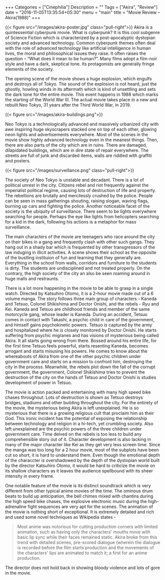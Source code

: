 +++
Categories = ["Cinephilia"]
Description = ""
Tags = ["Akira", "Review"]
date = "2016-11-05T13:35:54+05:30"
menu = "main"
title = "Movie Review – Akira(1988)"
+++

{{< figure src="/images/akira-poster.jpg" class="pull-right">}}
Akira is a quintessential cyberpunk movie. What is cyberpunk? It is this cool subgenre of Science Fiction which is characterized by a post-apocalyptic dystopian society and advanced technology. Common cyberpunk themes often deal with the role of advanced technology like artificial intelligence in human lives, the moral and philosophical issues they raise. It often raises the question – “What does it mean to be human?”. Many films adopt a film-noir style and have a dark, skeptical tone. Its protagonists are generally fringe elements of the society.

The opening scene of the movie shows a huge explosion, which engulfs and destroys all of Tokyo. The sound of the explosion is not heard, just the ghostly, howling winds in its aftermath which is kind of unsettling and sets the dark tone for the entire movie. This event happens in 1988 which marks the starting of the World War III. The actual movie takes place in a new and rebuilt Neo Tokyo, 31 years after the Third World War, in 2019.

{{< figure src="/images/akira-buildings.png">}}

Neo Tokyo is a technologically advanced and massively urbanized city with awe inspiring huge skyscrapers stacked one on top of each other, glowing neon lights and advertisements everywhere.  Most of the scenes in the movie show highly advanced technology even in the meanest things. Then, there are also parts of the city which are in ruins. There are damaged, dilapidated buildings, which are in dire state of repair everywhere. The streets are full of junk and discarded items, walls are riddled with graffiti and posters.


{{< figure src="/images/surveillance.png" class="pull-right">}}

The society of Neo Tokyo is unstable and decadant. There is a lot of political unrest in the city. Citizens rebel and riot frequently against the imperialist political regime, causing lots of destruction of life and property. The rebellions are brutally and mercilessly crushed by the police. People can be seen in mass gatherings shouting, raising slogan, waving flags, burning up cars and fighting the police. Another noticeable facet of the society is the ubiquity of surveillance. There seem to be lights everywhere searching for people. Perhaps the eye like lights from helicopters searching for a kid in the dark, following his actions is a metaphor for mass surveillance.

The main characters of the movie are teenagers who race around the city on their bikes in a gang and frequently clash with other such gangs. They hang out in a shady bar which is frequented by other transgressors of the law induging in illicit activities. A scene shows their school as the opposite of the bustling instituion of fun and learning that they generally are. Everything in the school from walls, corridors and furniture to the students is dirty. The students are undisciplined and not treated properly.
On the contrary, the high society of the city an also be seen roaming around in huge malls and restraunts.

There is a lot more happening in the movie to be able to grasp in a single watch. Directed by Katsuhiro Otomo, it is a 2-hour movie made out of a 6 volume manga. The story follows three main group of characters - Kaneda and Tetsuo, Colonel Shikishima and Doctor Onishi, and the rebels - Ryu and Kei. Kaneda and Tetsuo are childhood friends and member of the same motorcycle gang, whose leader is Kaneda. During an accident, Tetsuo comes in contact with Takashi, a psychic child in care of the government, and himself gains psychokinetic powers. Tetsuo is captured by the army and hospitalized where he is closely monitored by Doctor Onishi. He starts suffering from psychic migranes and has visions of mysterious being called Akira. It all starts going wrong from there. Bossed around his entire life, for the first time Tetsuo feels powerful, starts resenting Kaneda, becomes arrogant and starts misusing his powers.  He comes to know about the whereabouts of Akira from one of the other psychic children under government care and starts on a mission to confront him, destroying the city in the process. Meanwhile, the rebels plot down the fall of the corrupt government, the government, Colonel Shikishima tries to prevent the destruction of the city on the hands of Tetsuo and Doctor Onishi is studies development of power in Tetsuo.

The movie is action packed and entertaining with many high speed bike chases throughout. Lots of destruction is shown as Tetsuo destroys bridges, stadiums and other building throughout the city. For the entirety of the movie, the mysterious being Akira is left unexplained. He is so mysterious that there is a growing religious cult that proclaim him as their God. This ironic incident has the potential of exposing the relationship between technology and religion in a hi-tech, yet crumbling society. Also left unexplained are the psychic powers of the three children under government care. Time delved on the rebels is too less to build any comprehensible story out of it. Character development is also lacking in many of the major character like Kei as they get very less screen time. Since the manga was too long for a 2 hour movie, most of the subplots have been cut so short, it is hard to understand them. Even though the emotional depth of the characcter is overshadowed by the depth of the dystopian world built by the director Katsuhiro Otomo, it would be hard to criticize the movie on its shallow characters as it leaves the audience spellbound with its sheer intensity in every frame.

One notable feature of the movie is its distinct soundtrack which is very different from other typical anime movies of the time. The ominous drum beats to build up anticipation, the bell chimes mixed with chantins during the high speed bike chases, the explosive electronic music during the high-adrenaline fight sequences are very apt for the scenes. The animation of the movie is nothing short of exceptional. It is extremely detailed and rich and used some novel techniques as Wikipedia states -

> Most anime was notorious for cutting production corners with limited animation, such as having only the characters' mouths move with basic lip sync while their faces remained static. Akira broke from this trend with detailed scenes, pre-scored dialogue (wherein the dialogue is recorded before the film starts production and the movements of the characters' lips are animated to match it; a first for an anime production.

The director does not hold back in showing bloody violence and lots of gore in the movie.
